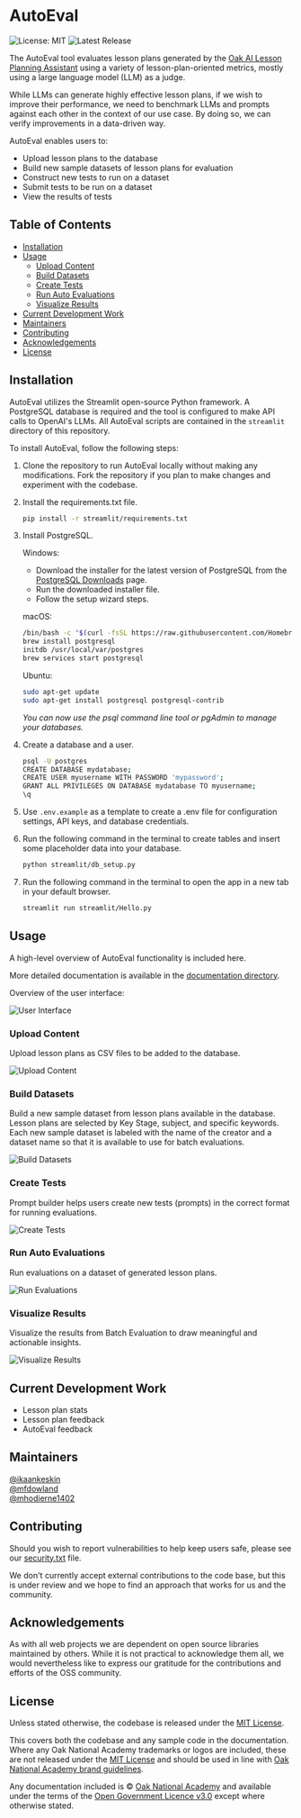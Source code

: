 # AutoEval

![License: MIT](https://img.shields.io/badge/license-MIT-brightgreen)
![Latest Release](https://img.shields.io/badge/dynamic/json?url=https%3A%2F%2Fapi.github.com%2Frepos%2Foaknational%2Foak-ai-autoeval-tools%2Freleases%2Flatest&label=release&query=%24.name&color=blue)

The AutoEval tool evaluates lesson plans generated by the [Oak AI Lesson Planning Assistant](https://labs.thenational.academy/aila) using a variety of lesson-plan-oriented metrics, mostly using a large language model (LLM) as a judge.

While LLMs can generate highly effective lesson plans, if we wish to improve their performance, we need to benchmark LLMs and prompts against each other in the context of our use case. By doing so, we can verify improvements in a data-driven way.

AutoEval enables users to:

- Upload lesson plans to the database
- Build new sample datasets of lesson plans for evaluation
- Construct new tests to run on a dataset
- Submit tests to be run on a dataset
- View the results of tests

## Table of Contents

- [Installation](#installation)
- [Usage](#usage)
  - [Upload Content](#upload-content)
  - [Build Datasets](#build-datasets)
  - [Create Tests](#create-tests)
  - [Run Auto Evaluations](#run-auto-evaluations)
  - [Visualize Results](#visualize-results)
- [Current Development Work](#current-development-work)
- [Maintainers](#maintainers)
- [Contributing](#contributing)
- [Acknowledgements](#acknowledgements)
- [License](#license)

## Installation

AutoEval utilizes the Streamlit open-source Python framework. A PostgreSQL database is required and the tool is configured to make API calls to OpenAI's LLMs. All AutoEval scripts are contained in the `streamlit` directory of this repository.  

To install AutoEval, follow the following steps:  

1. Clone the repository to run AutoEval locally without making any modifications. Fork the repository if you plan to make changes and experiment with the codebase.

2. Install the requirements.txt file.

    ```bash
    pip install -r streamlit/requirements.txt
    ```

3. Install PostgreSQL.

    Windows:
    - Download the installer for the latest version of PostgreSQL from the [PostgreSQL Downloads](https://www.postgresql.org/download/windows/) page.
    - Run the downloaded installer file.
    - Follow the setup wizard steps.

    macOS:

    ```bash
    /bin/bash -c "$(curl -fsSL https://raw.githubusercontent.com/Homebrew/install/HEAD/install.sh)"
    brew install postgresql
    initdb /usr/local/var/postgres
    brew services start postgresql
    ```

    Ubuntu:

    ```bash
    sudo apt-get update
    sudo apt-get install postgresql postgresql-contrib
    ```

    *You can now use the psql command line tool or pgAdmin to manage your databases.*

4. Create a database and a user.

    ```bash
    psql -U postgres
    CREATE DATABASE mydatabase;
    CREATE USER myusername WITH PASSWORD 'mypassword';
    GRANT ALL PRIVILEGES ON DATABASE mydatabase TO myusername;
    \q
    ```

5. Use `.env.example` as a template to create a .env file for configuration settings, API keys, and database credentials.

6. Run the following command in the terminal to create tables and insert some placeholder data into your database.

    ```bash
    python streamlit/db_setup.py
    ```

7. Run the following command in the terminal to open the app in a new tab in your default browser.

    ```bash
    streamlit run streamlit/Hello.py
    ```

## Usage

A high-level overview of AutoEval functionality is included here.  

More detailed documentation is available in the [documentation directory](docs/).

Overview of the user interface:

![User Interface](images/user-interface-overview.png)

### Upload Content

Upload lesson plans as CSV files to be added to the database.

![Upload Content](images/upload-content.png)

### Build Datasets

Build a new sample dataset from lesson plans available in the database. Lesson plans are selected by Key Stage, subject, and specific keywords. Each new sample dataset is labeled with the name of the creator and a dataset name so that it is available to use for batch evaluations.

![Build Datasets](images/build-datasets.png)

### Create Tests

Prompt builder helps users create new tests (prompts) in the correct format for running evaluations.

![Create Tests](images/create-tests.png)

### Run Auto Evaluations

Run evaluations on a dataset of generated lesson plans.

![Run Evaluations](images/run-evaluations.png)

### Visualize Results

Visualize the results from Batch Evaluation to draw meaningful and actionable insights.

![Visualize Results](images/insights.png)

## Current Development Work

- Lesson plan stats
- Lesson plan feedback
- AutoEval feedback

## Maintainers

[@ikaankeskin](https://github.com/ikaankeskin)  
[@mfdowland](https://github.com/mfdowland)  
[@mhodierne1402](https://github.com/mhodierne1402)  

## Contributing

Should you wish to report vulnerabilities to help keep users safe, please see our [security.txt](https://www.thenational.academy/.well-known/security.txt) file.  

We don't currently accept external contributions to the code base, but this is under review and we hope to find an approach that works for us and the community.

## Acknowledgements

As with all web projects we are dependent on open source libraries maintained by others. While it is not practical to acknowledge them all, we would nevertheless like to express our gratitude for the contributions and efforts of the OSS community.

## License

Unless stated otherwise, the codebase is released under the [MIT License](LICENSE).  

This covers both the codebase and any sample code in the documentation. Where any Oak National Academy trademarks or logos are included, these are not released under the [MIT License](LICENSE) and should be used in line with [Oak National Academy brand guidelines](https://support.thenational.academy/using-the-oak-brand).  

Any documentation included is © [Oak National Academy](https://www.thenational.academy/) and available under the terms of the [Open Government Licence v3.0](https://www.nationalarchives.gov.uk/doc/open-government-licence/version/3/) except where otherwise stated.
